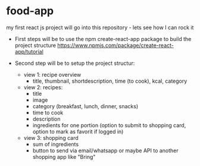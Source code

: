 # food-app

my first react js project will go into this repository - lets see how I can rock it

- First steps will be to use the npm create-react-app package to build the project structure https://www.npmjs.com/package/create-react-app/tutorial

- Second step will be to setup the project structur:
  - view 1: recipe overview
    - title, thumbnail, shortdescription, time (to cook), kcal, category
  - view 2: recipes:
    - title
    - image
    - category (breakfast, lunch, dinner, snacks)
    - time to cook
    - description
    - ingredients for one portion (option to submit to shopping card, option to mark as favorit if logged in)
  - view 3: shopping card
    - sum of ingredients
    - button to send via email/whatsapp or maybe API to another shopping app like "Bring"
    
